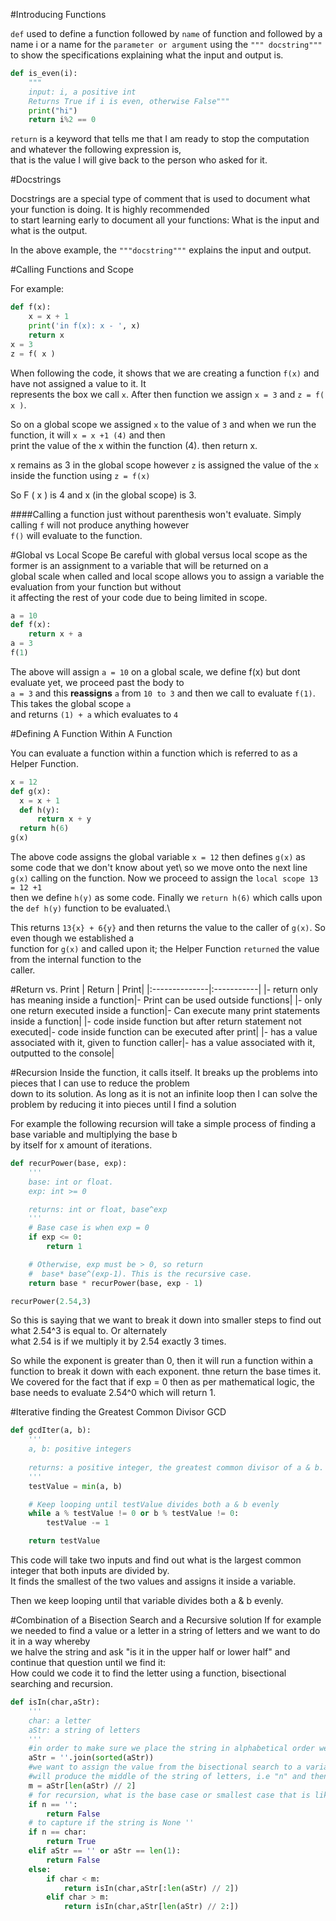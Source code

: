 #Introducing Functions


`def` used to define a function
followed by `name` of function
and followed by a name i or a name for the `parameter or argument`
using the `""" docstring"""` to show the specifications explaining what the input and output is.
```python
def is_even(i):
    """
    input: i, a positive int
    Returns True if i is even, otherwise False"""
    print("hi")
    return i%2 == 0
```
`return` is a keyword that tells me that I am ready to stop the computation and whatever the following expression is,\
that is the value I will give back to the person who asked for it.


#Docstrings


Docstrings are a special type of comment that is used to document what your function is doing. It is highly recommended\
to start learning early to document all your functions: What is the input and what is the output.

In the above example, the `"""docstring"""` explains the input and output.


#Calling Functions and Scope


For example:
```python
def f(x):
    x = x + 1
    print('in f(x): x - ', x)
    return x
x = 3
z = f( x )
```
When following the code, it shows that we are creating a function `f(x)` and have not assigned a value to it. It \
represents the box we call `x`. After then function we assign `x = 3` and `z = f( x )`.

So on a global scope we assigned `x` to the value of `3` and when we run the function, it will `x = x +1 (4)` and then\
print the value of the x within the function (4). then return x.

x remains as 3 in the global scope however `z` is assigned the value of the `x` inside the function using `z = f(x)`

So F ( x ) is 4 and x (in the global scope) is 3.


####Calling a function just without parenthesis won't evaluate. 
Simply calling `f` will not produce anything however\
`f()` will evaluate to the function.


#Global vs Local Scope
Be careful with global versus local scope as the former is an assignment to a variable that will be returned on a\
global scale when called and local scope allows you to assign a variable the evaluation from your function but without\
it affecting the rest of your code due to being limited in scope.
```python
a = 10
def f(x):
    return x + a
a = 3
f(1)
```
The above will assign `a = 10` on a global scale, we define f(x) but dont evaluate yet, we proceed past the body to\
`a = 3` and this **reassigns** `a` from `10 to 3` and then we call to evaluate `f(1)`. This takes the global scope `a`\
and returns `(1) + a` which evaluates to `4`


#Defining A Function Within A Function

You can evaluate a function within a function which is referred to as a Helper Function.
```python
x = 12
def g(x):
  x = x + 1
  def h(y):
      return x + y
  return h(6)
g(x)
```

The above code assigns the global variable `x = 12` then defines `g(x)` as some code that we don't know about yet\ 
so we move onto the next line `g(x)` calling on the function. Now we proceed to assign the `local scope 13 = 12 +1`\
then we define `h(y)` as some code. Finally we `return h(6)` which calls upon the `def h(y)` function to be evaluated.\

This returns `13{x} + 6{y}` and then returns the value to the caller of `g(x)`. So even though we established a \
function for `g(x)` and called upon it; the Helper Function `returned` the value from the internal function to the\
caller.

#Return vs. Print
| Return        | Print|
|:--------------|:-----------|
|- return only has meaning inside a function|- Print can be used outside functions|
|- only one return executed inside a function|- Can execute many print statements inside a function|
|- code inside function but after return statement not executed|- code inside function can be executed after print|
|- has a value associated with it, given to function caller|- has a value associated with it, outputted to the console|

#Recursion
Inside the function, it calls itself. It breaks up the problems into pieces that I can use to reduce the problem\
down to its solution.
As long as it is not an infinite loop then I can solve the problem by reducing it into pieces until I find a solution

For example the following recursion will take a simple process of finding a base variable and multiplying the base b\
by itself for x amount of iterations.
```python
def recurPower(base, exp):
    '''
    base: int or float.
    exp: int >= 0

    returns: int or float, base^exp
    '''
    # Base case is when exp = 0
    if exp <= 0:
        return 1

    # Otherwise, exp must be > 0, so return 
    #  base* base^(exp-1). This is the recursive case.
    return base * recurPower(base, exp - 1)

recurPower(2.54,3)
```
So this is saying that we want to break it down into smaller steps to find out what 2.54^3 is equal to. Or alternately\
what 2.54 is if we multiply it by 2.54 exactly 3 times.

So while the exponent is greater than 0, then it will run a function within a function to break it down with each
exponent. thne return the base times it. We covered for the fact that if exp = 0 then as per mathematical logic, the\
base needs to evaluate 2.54^0 which will return 1.

#Iterative finding the Greatest Common Divisor GCD
```python
def gcdIter(a, b):
    '''
    a, b: positive integers
    
    returns: a positive integer, the greatest common divisor of a & b.
    '''
    testValue = min(a, b)

    # Keep looping until testValue divides both a & b evenly
    while a % testValue != 0 or b % testValue != 0:
        testValue -= 1

    return testValue
```

This code will take two inputs and find out what is the largest common integer that both inputs are divided by.\
It finds the smallest of the two values and assigns it inside a variable.

Then we keep looping until that variable divides both a & b evenly.

#Combination of a Bisection Search and a Recursive solution
If for example we needed to find a value or a letter in a string of letters and we want to do it in a way whereby\
we halve the string and ask "is it in the upper half or lower half" and continue that question until we find it:\
How could we code it to find the letter using a function, bisectional searching and recursion.

```python
def isIn(char,aStr):
    '''
    char: a letter
    aStr: a string of letters
    '''
    #in order to make sure we place the string in alphabetical order we can use the following:
    aStr = ''.join(sorted(aStr))
    #we want to assign the value from the bisectional search to a variable so we can test cases. i.e the below
    #will produce the middle of the string of letters, i.e "n" and then ask if n == char or else do code
    m = aStr[len(aStr) // 2]
    # for recursion, what is the base case or smallest case that is likely to happen
    if n == '':
        return False
    # to capture if the string is None ''
    if n == char:
        return True
    elif aStr == '' or aStr == len(1):
        return False
    else:
        if char < m:
            return isIn(char,aStr[:len(aStr) // 2])
        elif char > m:
            return isIn(char,aStr[len(aStr) // 2:])
    
    
```